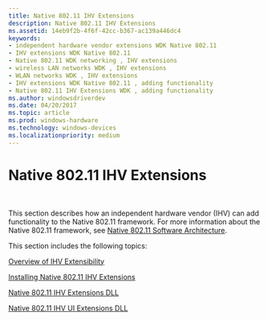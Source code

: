 ```yaml
---
title: Native 802.11 IHV Extensions
description: Native 802.11 IHV Extensions
ms.assetid: 14eb9f2b-4f6f-42cc-b367-ac139a446dc4
keywords:
- independent hardware vendor extensions WDK Native 802.11
- IHV extensions WDK Native 802.11
- Native 802.11 WDK networking , IHV extensions
- wireless LAN networks WDK , IHV extensions
- WLAN networks WDK , IHV extensions
- IHV extensions WDK Native 802.11 , adding functionality
- Native 802.11 IHV Extensions WDK , adding functionality
ms.author: windowsdriverdev
ms.date: 04/20/2017
ms.topic: article
ms.prod: windows-hardware
ms.technology: windows-devices
ms.localizationpriority: medium
---
```


# Native 802.11 IHV Extensions




 

This section describes how an independent hardware vendor (IHV) can add functionality to the Native 802.11 framework. For more information about the Native 802.11 framework, see [Native 802.11 Software Architecture](native-802-11-software-architecture.md).

This section includes the following topics:

[Overview of IHV Extensibility](overview-of-ihv-extensibility.md)

[Installing Native 802.11 IHV Extensions](installing-native-802-11-ihv-extensions.md)

[Native 802.11 IHV Extensions DLL](https://msdn.microsoft.com/library/windows/hardware/ff560614)

[Native 802.11 IHV UI Extensions DLL](https://msdn.microsoft.com/library/windows/hardware/ff560635)

 

 





